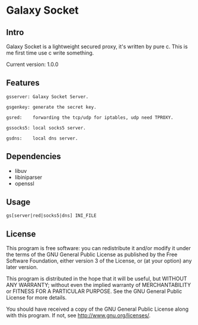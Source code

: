 # Galaxy Socket

## Intro

Galaxy Socket is a lightweight secured proxy, it's written by pure c.
This is me first time use c write something.

Current version: 1.0.0

## Features

    gsserver: Galaxy Socket Server.

    gsgenkey: generate the secret key.

    gsred:    forwarding the tcp/udp for iptables, udp need TPROXY.

    gssocks5: local socks5 server.

    gsdns:    local dns server.

## Dependencies
* libuv
* libiniparser
* openssl

## Usage

    gs[server|red|socks5|dns] INI_FILE

## License

This program is free software: you can redistribute it and/or modify
it under the terms of the GNU General Public License as published by
the Free Software Foundation, either version 3 of the License, or
(at your option) any later version.

This program is distributed in the hope that it will be useful,
but WITHOUT ANY WARRANTY; without even the implied warranty of
MERCHANTABILITY or FITNESS FOR A PARTICULAR PURPOSE.  See the
GNU General Public License for more details.

You should have received a copy of the GNU General Public License
along with this program.  If not, see <http://www.gnu.org/licenses/>.
